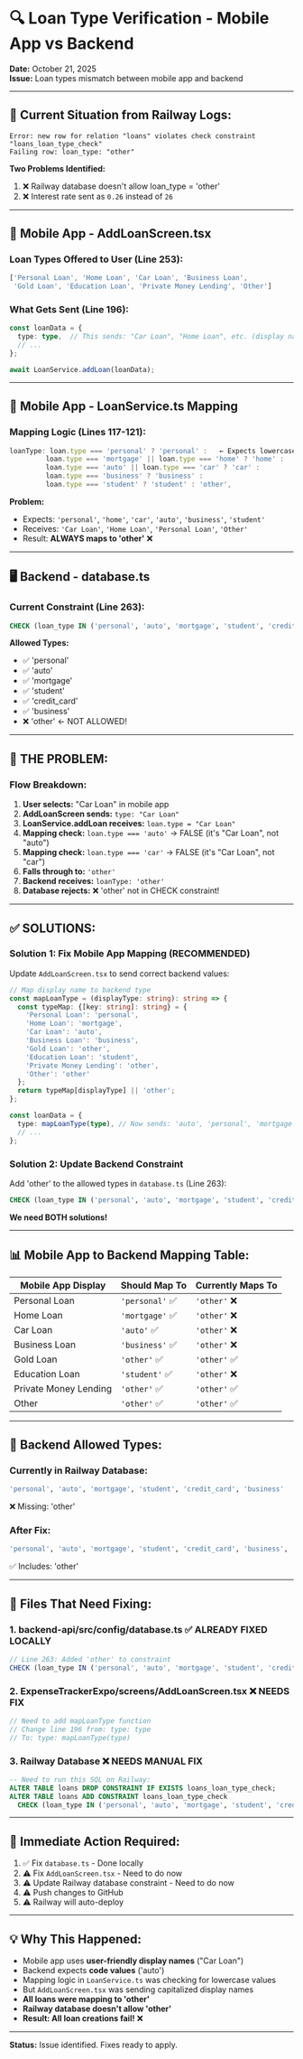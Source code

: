 # 🔍 Loan Type Verification - Mobile App vs Backend

**Date:** October 21, 2025  
**Issue:** Loan types mismatch between mobile app and backend

---

## 🎯 **Current Situation from Railway Logs:**

```
Error: new row for relation "loans" violates check constraint "loans_loan_type_check"
Failing row: loan_type: "other"
```

**Two Problems Identified:**
1. ❌ Railway database doesn't allow loan_type = 'other'
2. ❌ Interest rate sent as `0.26` instead of `26`

---

## 📱 **Mobile App - AddLoanScreen.tsx**

### Loan Types Offered to User (Line 253):
```typescript
['Personal Loan', 'Home Loan', 'Car Loan', 'Business Loan', 
 'Gold Loan', 'Education Loan', 'Private Money Lending', 'Other']
```

### What Gets Sent (Line 196):
```typescript
const loanData = {
  type: type,  // This sends: "Car Loan", "Home Loan", etc. (display names!)
  // ...
};

await LoanService.addLoan(loanData);
```

---

## 🔄 **Mobile App - LoanService.ts Mapping**

### Mapping Logic (Lines 117-121):
```typescript
loanType: loan.type === 'personal' ? 'personal' :   ← Expects lowercase 'personal'
         loan.type === 'mortgage' || loan.type === 'home' ? 'home' :
         loan.type === 'auto' || loan.type === 'car' ? 'car' :
         loan.type === 'business' ? 'business' :
         loan.type === 'student' ? 'student' : 'other',
```

**Problem:** 
- Expects: `'personal'`, `'home'`, `'car'`, `'auto'`, `'business'`, `'student'`
- Receives: `'Car Loan'`, `'Home Loan'`, `'Personal Loan'`, `'Other'`
- Result: **ALWAYS maps to 'other'** ❌

---

## 🖥️ **Backend - database.ts**

### Current Constraint (Line 263):
```sql
CHECK (loan_type IN ('personal', 'auto', 'mortgage', 'student', 'credit_card', 'business'))
```

**Allowed Types:**
- ✅ 'personal'
- ✅ 'auto'
- ✅ 'mortgage'
- ✅ 'student'
- ✅ 'credit_card'
- ✅ 'business'
- ❌ 'other' ← NOT ALLOWED!

---

## 🔴 **THE PROBLEM:**

### Flow Breakdown:

1. **User selects:** "Car Loan" in mobile app
2. **AddLoanScreen sends:** `type: "Car Loan"`
3. **LoanService.addLoan receives:** `loan.type = "Car Loan"`
4. **Mapping check:** `loan.type === 'auto'` → FALSE (it's "Car Loan", not "auto")
5. **Mapping check:** `loan.type === 'car'` → FALSE (it's "Car Loan", not "car")
6. **Falls through to:** `'other'`
7. **Backend receives:** `loanType: 'other'`
8. **Database rejects:** ❌ 'other' not in CHECK constraint!

---

## ✅ **SOLUTIONS:**

### **Solution 1: Fix Mobile App Mapping (RECOMMENDED)**

Update `AddLoanScreen.tsx` to send correct backend values:

```typescript
// Map display name to backend type
const mapLoanType = (displayType: string): string => {
  const typeMap: {[key: string]: string} = {
    'Personal Loan': 'personal',
    'Home Loan': 'mortgage',
    'Car Loan': 'auto',
    'Business Loan': 'business',
    'Gold Loan': 'other',
    'Education Loan': 'student',
    'Private Money Lending': 'other',
    'Other': 'other'
  };
  return typeMap[displayType] || 'other';
};

const loanData = {
  type: mapLoanType(type), // Now sends: 'auto', 'personal', 'mortgage', etc.
  // ...
};
```

### **Solution 2: Update Backend Constraint**

Add 'other' to the allowed types in `database.ts` (Line 263):

```sql
CHECK (loan_type IN ('personal', 'auto', 'mortgage', 'student', 'credit_card', 'business', 'other'))
```

**We need BOTH solutions!**

---

## 📊 **Mobile App to Backend Mapping Table:**

| Mobile App Display | Should Map To | Currently Maps To |
|-------------------|---------------|-------------------|
| Personal Loan | `'personal'` ✅ | `'other'` ❌ |
| Home Loan | `'mortgage'` ✅ | `'other'` ❌ |
| Car Loan | `'auto'` ✅ | `'other'` ❌ |
| Business Loan | `'business'` ✅ | `'other'` ❌ |
| Gold Loan | `'other'` ✅ | `'other'` ✅ |
| Education Loan | `'student'` ✅ | `'other'` ❌ |
| Private Money Lending | `'other'` ✅ | `'other'` ✅ |
| Other | `'other'` ✅ | `'other'` ✅ |

---

## 🎯 **Backend Allowed Types:**

### **Currently in Railway Database:**
```sql
'personal', 'auto', 'mortgage', 'student', 'credit_card', 'business'
```
❌ Missing: 'other'

### **After Fix:**
```sql
'personal', 'auto', 'mortgage', 'student', 'credit_card', 'business', 'other'
```
✅ Includes: 'other'

---

## 🔧 **Files That Need Fixing:**

### 1. **backend-api/src/config/database.ts** ✅ ALREADY FIXED LOCALLY
```typescript
// Line 263: Added 'other' to constraint
CHECK (loan_type IN ('personal', 'auto', 'mortgage', 'student', 'credit_card', 'business', 'other'))
```

### 2. **ExpenseTrackerExpo/screens/AddLoanScreen.tsx** ❌ NEEDS FIX
```typescript
// Need to add mapLoanType function
// Change line 196 from: type: type
// To: type: mapLoanType(type)
```

### 3. **Railway Database** ❌ NEEDS MANUAL FIX
```sql
-- Need to run this SQL on Railway:
ALTER TABLE loans DROP CONSTRAINT IF EXISTS loans_loan_type_check;
ALTER TABLE loans ADD CONSTRAINT loans_loan_type_check 
  CHECK (loan_type IN ('personal', 'auto', 'mortgage', 'student', 'credit_card', 'business', 'other'));
```

---

## 🚨 **Immediate Action Required:**

1. ✅ Fix `database.ts` - Done locally
2. ⚠️ Fix `AddLoanScreen.tsx` - Need to do now
3. ⚠️ Update Railway database constraint - Need to do now
4. ⚠️ Push changes to GitHub
5. ⚠️ Railway will auto-deploy

---

## 💡 **Why This Happened:**

- Mobile app uses **user-friendly display names** ("Car Loan")
- Backend expects **code values** ('auto')
- Mapping logic in `LoanService.ts` was checking for lowercase values
- But `AddLoanScreen.tsx` was sending capitalized display names
- **All loans were mapping to 'other'**
- **Railway database doesn't allow 'other'**
- **Result: All loan creations fail!** ❌

---

**Status:** Issue identified. Fixes ready to apply.

